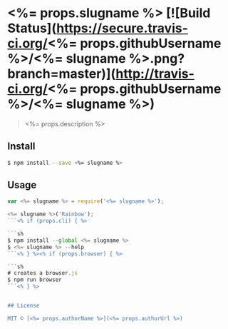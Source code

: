 # <%= props.slugname %> [![Build Status](https://secure.travis-ci.org/<%= props.githubUsername %>/<%= slugname %>.png?branch=master)](http://travis-ci.org/<%= props.githubUsername %>/<%= slugname %>)

> <%= props.description %>


## Install

```sh
$ npm install --save <%= slugname %>
```


## Usage

```js
var <%= slugname %> = require('<%= slugname %>');

<%= slugname %>('Rainbow');
```<% if (props.cli) { %>

```sh
$ npm install --global <%= slugname %>
$ <%= slugname %> --help
```<% } %><% if (props.browser) { %>

```sh
# creates a browser.js
$ npm run browser
```<% } %>


## License

MIT © [<%= props.authorName %>](<%= props.authorUrl %>)
